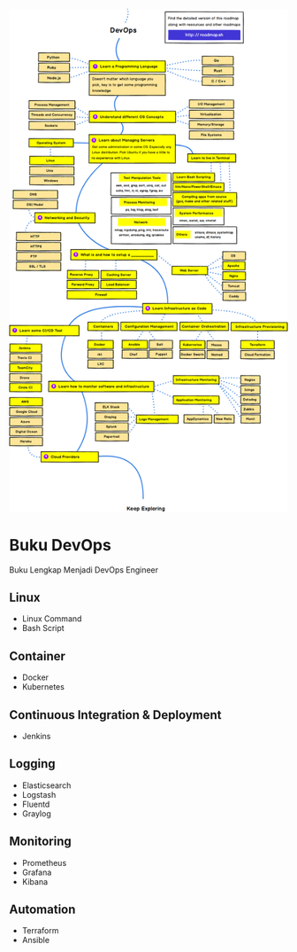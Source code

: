 ![Path DevOps](picture/devops.png)

# Buku DevOps

Buku Lengkap Menjadi DevOps Engineer

## Linux
- Linux Command
- Bash Script

## Container
- Docker
- Kubernetes

## Continuous Integration & Deployment
- Jenkins

## Logging
- Elasticsearch
- Logstash
- Fluentd
- Graylog

## Monitoring
- Prometheus
- Grafana
- Kibana

## Automation
- Terraform
- Ansible